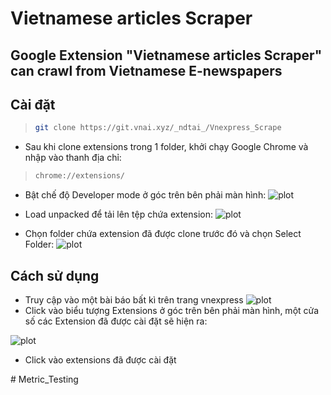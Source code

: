 # Vietnamese articles Scraper
## Google Extension "Vietnamese articles Scraper" can crawl from Vietnamese E-newspapers



## Cài đặt
> ```sh
> git clone https://git.vnai.xyz/_ndtai_/Vnexpress_Scrape
> ```
- Sau khi clone extensions trong 1 folder, khởi chạy Google Chrome và nhập vào thanh địa chỉ:
> ```sh
> chrome://extensions/
> ```

- Bật chế độ Developer mode ở góc trên bên phải màn hình:
![plot](./pics/pic1.png)

- Load unpacked để tải lên tệp chứa extension:
![plot](./pics/pic2.png)

- Chọn folder chứa extension đã được clone trước đó và chọn Select Folder:
![plot](./pics/pic3.png)

## Cách sử dụng
- Truy cập vào một bài báo bất kì trên trang vnexpress
![plot](./pics/pic5.png)
- Click vào biểu tượng Extensions ở góc trên bên phải màn hình, một cửa số các Extension đã được cài đặt sẽ hiện ra:

![plot](./pics/pic4.png)

- Click vào extensions đã được cài đặt

#   M e t r i c _ T e s t i n g  
 